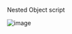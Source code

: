 Nested Object script



![image](https://user-images.githubusercontent.com/50552335/138589067-21b3318e-e237-4dee-a3e8-1764154476df.png)

